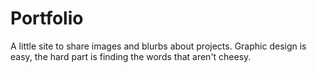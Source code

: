 # Portfolio

A little site to share images and blurbs about projects.
Graphic design is easy, the hard part is finding the words that aren't cheesy.
